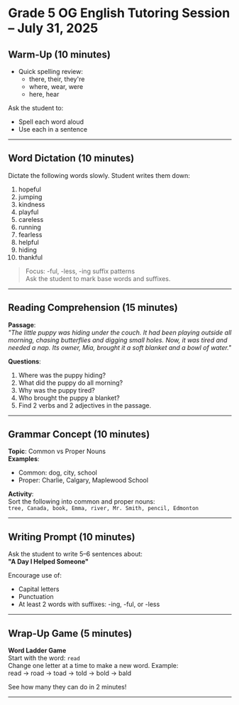 # Grade 5 OG English Tutoring Session – July 31, 2025

## Warm-Up (10 minutes)
- Quick spelling review:
  - there, their, they're
  - where, wear, were
  - here, hear

Ask the student to:
- Spell each word aloud
- Use each in a sentence

---

## Word Dictation (10 minutes)
Dictate the following words slowly. Student writes them down:
1. hopeful
2. jumping
3. kindness
4. playful
5. careless
6. running
7. fearless
8. helpful
9. hiding
10. thankful

>  Focus: -ful, -less, -ing suffix patterns  
>  Ask the student to mark base words and suffixes.

---

## Reading Comprehension (15 minutes)

**Passage**:  
*"The little puppy was hiding under the couch. It had been playing outside all morning, chasing butterflies and digging small holes. Now, it was tired and needed a nap. Its owner, Mia, brought it a soft blanket and a bowl of water."*

**Questions**:
1. Where was the puppy hiding?
2. What did the puppy do all morning?
3. Why was the puppy tired?
4. Who brought the puppy a blanket?
5. Find 2 verbs and 2 adjectives in the passage.

---

## Grammar Concept (10 minutes)

**Topic**: Common vs Proper Nouns  
**Examples**:
- Common: dog, city, school  
- Proper: Charlie, Calgary, Maplewood School

**Activity**:  
Sort the following into common and proper nouns:  
`tree, Canada, book, Emma, river, Mr. Smith, pencil, Edmonton`

---

## Writing Prompt (10 minutes)

Ask the student to write 5–6 sentences about:  
**"A Day I Helped Someone"**

Encourage use of:
- Capital letters
- Punctuation
- At least 2 words with suffixes: -ing, -ful, or -less

---

## Wrap-Up Game (5 minutes)

**Word Ladder Game**  
Start with the word: `read`  
Change one letter at a time to make a new word. Example:  
read → road → toad → told → bold → bald

See how many they can do in 2 minutes!

---

